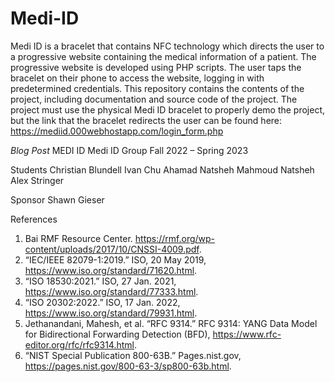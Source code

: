 # Medi-ID
Medi ID is a bracelet that contains NFC technology which directs the user to a progressive website containing the medical information of a patient. The progressive website is developed using PHP scripts. The user taps the bracelet on their phone to access the website, logging in with predetermined credentials. This repository contains the contents of the project, including documentation and source code of the project. The project must use the physical Medi ID bracelet to properly demo the project, but the link that the bracelet redirects the user can be found here: https://mediid.000webhostapp.com/login_form.php

*Blog Post*
MEDI ID
Medi ID Group
Fall 2022 – Spring 2023

Students
Christian Blundell
Ivan Chu
Ahamad Natsheh
Mahmoud Natsheh
Alex Stringer

Sponsor
Shawn Gieser

References
1. Bai RMF Resource Center. https://rmf.org/wp-content/uploads/2017/10/CNSSI-4009.pdf.
2. “IEC/IEEE 82079-1:2019.” ISO, 20 May 2019, https://www.iso.org/standard/71620.html.
3. “ISO 18530:2021.” ISO, 27 Jan. 2021, https://www.iso.org/standard/77333.html.
4. “ISO 20302:2022.” ISO, 17 Jan. 2022, https://www.iso.org/standard/79931.html.
5. Jethanandani, Mahesh, et al. “RFC 9314.” RFC 9314: YANG Data Model for Bidirectional
Forwarding Detection (BFD), https://www.rfc-editor.org/rfc/rfc9314.html.
6. “NIST Special Publication 800-63B.” Pages.nist.gov,
https://pages.nist.gov/800-63-3/sp800-63b.html.
